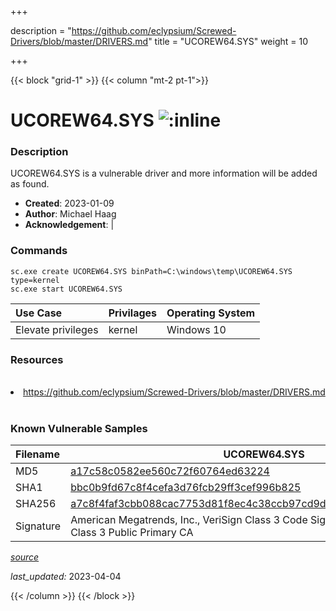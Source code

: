 +++

description = "https://github.com/eclypsium/Screwed-Drivers/blob/master/DRIVERS.md"
title = "UCOREW64.SYS"
weight = 10

+++


{{< block "grid-1" >}}
{{< column "mt-2 pt-1">}}


# UCOREW64.SYS ![:inline](/images/twitter_verified.png) 


### Description

UCOREW64.SYS is a vulnerable driver and more information will be added as found.

- **Created**: 2023-01-09
- **Author**: Michael Haag
- **Acknowledgement**:  | [](https://twitter.com/)

### Commands

```
sc.exe create UCOREW64.SYS binPath=C:\windows\temp\UCOREW64.SYS type=kernel
sc.exe start UCOREW64.SYS
```

| Use Case | Privilages | Operating System | 
|:---- | ---- | ---- |
| Elevate privileges | kernel | Windows 10 |

### Resources
<br>
<li><a href=" https://github.com/eclypsium/Screwed-Drivers/blob/master/DRIVERS.md"> https://github.com/eclypsium/Screwed-Drivers/blob/master/DRIVERS.md</a></li>
<br>

### Known Vulnerable Samples

| Filename | UCOREW64.SYS |
|:---- | ---- | 
| MD5 | <a href="https://www.virustotal.com/gui/file/a17c58c0582ee560c72f60764ed63224">a17c58c0582ee560c72f60764ed63224</a> |
| SHA1 | <a href="https://www.virustotal.com/gui/file/bbc0b9fd67c8f4cefa3d76fcb29ff3cef996b825">bbc0b9fd67c8f4cefa3d76fcb29ff3cef996b825</a> |
| SHA256 | <a href="https://www.virustotal.com/gui/file/a7c8f4faf3cbb088cac7753d81f8ec4c38ccb97cd9da817741f49272e8d01200">a7c8f4faf3cbb088cac7753d81f8ec4c38ccb97cd9da817741f49272e8d01200</a> |
| Signature | American Megatrends, Inc., VeriSign Class 3 Code Signing 2004 CA, VeriSign Class 3 Public Primary CA   |


[*source*](https://github.com/magicsword-io/LOLDrivers/tree/main/yaml/ucorew64.sys.yml)

*last_updated:* 2023-04-04








{{< /column >}}
{{< /block >}}
